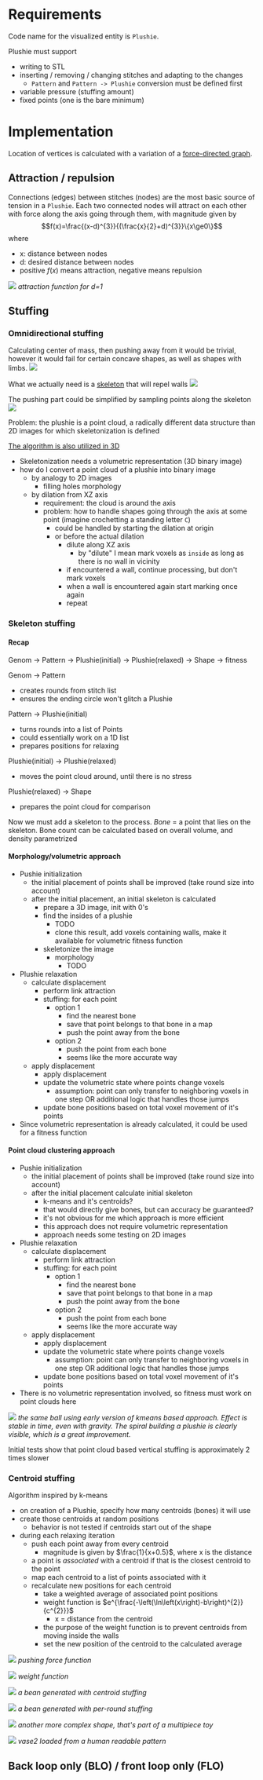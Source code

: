 # Requirements

Code name for the visualized entity is `Plushie`.

Plushie must support
- writing to STL
- inserting / removing / changing stitches and adapting to the changes
  - `Pattern` and `Pattern -> Plushie` conversion must be defined first
- variable pressure (stuffing amount)
- fixed points (one is the bare minimum)

# Implementation

Location of vertices is calculated with a variation of a [force-directed graph](https://en.wikipedia.org/wiki/Force-directed_graph_drawing).

## Attraction / repulsion
Connections (edges) between stitches (nodes) are the most basic source of tension in a `Plushie`. Each two connected nodes will attract on each other with force along the axis going through them, with magnitude given by
$$f(x)=\frac{(x-d)^{3}}{(\frac{x}{2}+d)^{3}}\{x\ge0\}$$
where
- x: distance between nodes
- d: desired distance between nodes
- positive $f(x)$ means attraction, negative means repulsion

![](2024-02-14-07-22-51.png)
*attraction function for d=1*

## Stuffing

### Omnidirectional stuffing
Calculating center of mass, then pushing away from it would be trivial, however it would fail for certain concave shapes, as well as shapes with limbs.
![](2024-03-01-19-58-02.png)

What we actually need is a [skeleton](https://scikit-image.org/docs/stable/auto_examples/edges/plot_skeleton.html) that will repel walls
![](2024-03-01-20-02-37.png)

The pushing part could be simplified by sampling points along the skeleton
![](2024-03-02-18-57-18.png)

Problem: the plushie is a point cloud, a radically different data structure than 2D images for which skeletonization is defined

[The algorithm is also utilized in 3D](https://imagej.net/plugins/skeletonize3d)

- Skeletonization needs a volumetric representation (3D binary image)
- how do I convert a point cloud of a plushie into binary image
  - by analogy to 2D images
    - filling holes morphology
  - by dilation from XZ axis
    - requirement: the cloud is around the axis
    - problem: how to handle shapes going through the axis at some point (imagine crochetting a standing letter `C`)
      - could be handled by starting the dilation at origin
      - or before the actual dilation
        - dilute along XZ axis
          - by "dilute" I mean mark voxels as `inside` as long as there is no wall in vicinity
        - if encountered a wall, continue processing, but don't mark voxels
        - when a wall is encountered again start marking once again
        - repeat

### Skeleton stuffing

#### Recap
Genom -> Pattern -> Plushie(initial) -> Plushie(relaxed) -> Shape -> fitness

Genom -> Pattern
- creates rounds from stitch list
- ensures the ending circle won't glitch a Plushie

Pattern -> Plushie(initial)
- turns rounds into a list of Points
- could essentially work on a 1D list
- prepares positions for relaxing

Plushie(initial) -> Plushie(relaxed)
- moves the point cloud around, until there is no stress

Plushie(relaxed) -> Shape
- prepares the point cloud for comparison

Now we must add a skeleton to the process.
*Bone* = a point that lies on the skeleton. Bone count can be calculated based on overall volume, and density parametrized

#### Morphology/volumetric approach
- Pushie initialization
  - the initial placement of points shall be improved (take round size into account)
  - after the initial placement, an initial skeleton is calculated
    - prepare a 3D image, init with 0's
    - find the insides of a plushie
      - TODO
      - clone this result, add voxels containing walls, make it available for volumetric fitness function
    - skeletonize the image
      - morphology
        - TODO
- Plushie relaxation
  - calculate displacement
    - perform link attraction
    - stuffing: for each point
      - option 1
        - find the nearest bone
        - save that point belongs to that bone in a map
        - push the point away from the bone
      - option 2
        - push the point from each bone
        - seems like the more accurate way
  - apply displacement
    - apply displacement
    - update the volumetric state where points change voxels
      - assumption: point can only transfer to neighboring voxels in one step OR additional logic that handles those jumps
    - update bone positions based on total voxel movement of it's points
- Since volumetric representation is already calculated, it could be used for a fitness function

#### Point cloud clustering approach
- Pushie initialization
  - the initial placement of points shall be improved (take round size into account)
  - after the initial placement calculate initial skeleton
    - k-means and it's centroids?
    - that would directly give bones, but can accuracy be guaranteed?
    - it's not obvious for me which approach is more efficient
    - this approach does not require volumetric representation
    - approach needs some testing on 2D images
- Plushie relaxation
  - calculate displacement
    - perform link attraction
    - stuffing: for each point
      - option 1
        - find the nearest bone
        - save that point belongs to that bone in a map
        - push the point away from the bone
      - option 2
        - push the point from each bone
        - seems like the more accurate way
  - apply displacement
    - apply displacement
    - update the volumetric state where points change voxels
      - assumption: point can only transfer to neighboring voxels in one step OR additional logic that handles those jumps
    - update bone positions based on total voxel movement of it's points
- There is no volumetric representation involved, so fitness must work on point clouds here

![](2024-03-03-19-10-01.png)
*the same ball using early version of kmeans based approach. Effect is stable in time, even with gravity. The spiral building a plushie is clearly visible, which is a great improvement.*

Initial tests show that point cloud based vertical stuffing is approximately 2 times slower

### Centroid stuffing
Algorithm inspired by k-means

- on creation of a Plushie, specify how many centroids (bones) it will use
- create those centroids at random positions
  - behavior is not tested if centroids start out of the shape
- during each relaxing iteration
  - push each point away from every centroid
    - magnitude is given by $\frac{1}{x+0.5}$, where x is the distance
  - a point is *associated* with a centroid if that is the closest centroid to the point
  - map each centroid to a list of points associated with it
  - recalculate new positions for each centroid
    - take a weighted average of associated point positions
    - weight function is $e^{\frac{-\left(\ln\left(x\right)-b\right)^{2}}{c^{2}}}$
      - x = distance from the centroid
    - the purpose of the weight function is to prevent centroids from moving inside the walls
    - set the new position of the centroid to the calculated average


![](2024-03-03-21-34-51.png)
*pushing force function*

![](2024-03-03-21-35-21.png)
*weight function*

![](2024-03-03-21-38-11.png)
*a bean generated with centroid stuffing*

![](2024-03-03-21-38-57.png)
*a bean generated with per-round stuffing*

![](2024-03-04-16-04-54.png)
*another more complex shape, that's part of a multipiece toy*

![](2024-03-11-14-35-16.png)
*vase2 loaded from a human readable pattern*

## Back loop only (BLO) / front loop only (FLO)

